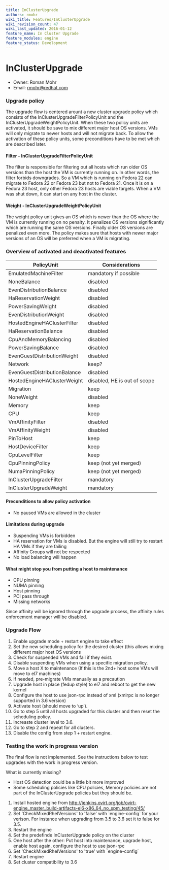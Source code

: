 ```yaml
---
title: InClusterUpgrade
authors: rmohr
wiki_title: Features/InClusterUpgrade
wiki_revision_count: 47
wiki_last_updated: 2016-01-12
feature_name: In Cluster Upgrade
feature_modules: engine
feature_status: Development
---
```


# InClusterUpgrade

*   Owner: Roman Mohr
*   Email: <rmohr@redhat.com>

### Upgrade policy

The upgrade flow is centered arount a new cluster upgrade policy which consists of the InClusterUpgradeFilterPolicyUnit and the InClusterUpgradeWeightPolicyUnit. When these two policy units are activated, it should be save to mix different major host OS versions. VMs will only migrate to newer hosts and will not migrate back. To allow the activation of these policy units, some preconditions have to be met which are described later.

#### Filter - InClusterUpgradeFilterPolicyUnit

The filter is responsible for filtering out all hosts which run older OS versions than the host the VM is currently running on. In other words, the filter forbids downgrades. So a VM which is running on Fedora 22 can migrate to Fedora 22 or Fedora 23 but not to Fedora 21. Once it is on a Fedora 23 host, only other Fedora 23 hosts are viable targets. When a VM was shut down, it can start on any host in the cluster.

#### Weight - InClusterUpgradeWeightPolicyUnit

The weight policy unit gives an OS which is newer than the OS where the VM is currently running on no penalty. It penalizes OS versions significantly which are running the same OS versions. Finally older OS versions are penalized even more. The policy makes sure that hosts with newer major versions of an OS will be preferred when a VM is migrating.

### Overview of activated and deactivated features

| PolicyUnit                   | Considerations               |
|------------------------------|------------------------------|
| EmulatedMachineFilter        | mandatory if possible        |
| NoneBalance                  | disabled                     |
| EvenDistributionBalance      | disabled                     |
| HaReservationWeight          | disabled                     |
| PowerSavingWeight            | disabled                     |
| EvenDistributionWeight       | disabled                     |
| HostedEngineHAClusterFilter  | disabled                     |
| HaReservationBalance         | disabled                     |
| CpuAndMemoryBalancing        | disabled                     |
| PowerSavingBalance           | disabled                     |
| EvenGuestDistributionWeight  | disabled                     |
| Network                      | keep?                        |
| EvenGuestDistributionBalance | disabled                     |
| HostedEngineHAClusterWeight  | disabled, HE is out of scope |
| Migration                    | keep                         |
| NoneWeight                   | disabled                     |
| Memory                       | keep                         |
| CPU                          | keep                         |
| VmAffinityFilter             | disabled                     |
| VmAffinityWeight             | disabled                     |
| PinToHost                    | keep                         |
| HostDeviceFilter             | keep                         |
| CpuLevelFilter               | keep                         |
| CpuPinningPolicy             | keep (not yet merged)        |
| NumaPinningPolicy            | keep (not yet merged)        |
| InClusterUpgradeFilter       | mandatory                    |
| InClusterUpgradeWeight       | mandatory                    |

#### Preconditions to allow policy activation

*   No paused VMs are allowed in the cluster

#### Limitations during upgrade

*   Suspending VMs is forbidden
*   HA reservation for VMs is disabled. But the engine will still try to restart HA VMs if they are failing
*   Affinity Groups will not be respected
*   No load balancing will happen

#### What might stop you from putting a host to maintenance

*   CPU pinning
*   NUMA pinning
*   Host pinning
*   PCI pass through
*   Missing networks

Since affinity will be ignored through the upgrade process, the affinity rules enforcement manager will be disabled.

### Upgrade Flow

1.  Enable upgrade mode + restart engine to take effect
2.  Set the new scheduling policy for the desired cluster (this allows mixing different major host OS versions
3.  Check for suspended VMs and fail if they exist.
4.  Disable suspending VMs when using a specific migration policy.
5.  Move a host X to maintenance (If this is the 2nd+ host some VMs will move to el7 machines)
6.  If needed, pre-migrate VMs manually as a precaution
7.  Upgrade host in place (fedup style) to el7 and reboot to get the new kernel
8.  Configure the host to use json-rpc instead of xml (xmlrpc is no longer supported in 3.6 version)
9.  Activate host (should move to ‘up’).
10. Go to step 5 until all hosts upgraded for this cluster and then reset the scheduling policy.
11. Increaste cluster level to 3.6.
12. Go to step 2 and repeat for all clusters.
13. Disable the config from step 1 + restart engine.

### Testing the work in progress version

The final flow is not implemented. See the instructions below to test upgrades with the work in progress version.

What is currently missing?

*   Host OS detection could be a little bit more improved
*   Some scheduling policies like CPU policies, Memory policies are not part of the InClusterUpgrade policies but they should be.

1.  Install hosted engine from <http://jenkins.ovirt.org/job/ovirt-engine_master_build-artifacts-el6-x86_64_no_spm_testing/45/>
2.  Set 'CheckMixedRhelVersions' to 'false' with \`engine-config\` for your verison. For instance when upgrading from 3.5 to 3.6 set it to false for 3.5.
3.  Restart the engine
4.  Set the predefinde InClusterUpgrade policy on the cluster
5.  One host after the other: Put host into maintenance, upgrade host, enable host again, configure the host to use json-rpc
6.  Set 'CheckMixedRhelVersions' to 'true' with \`engine-config\`
7.  Restart engine
8.  Set cluster compatibility to 3.6
